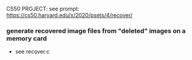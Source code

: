 CS50 PROJECT: see prompt: https://cs50.harvard.edu/x/2020/psets/4/recover/
### generate recovered image files from "deleted" images on a memory card
- see recover.c
